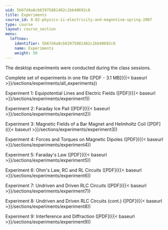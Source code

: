 ```yaml
---
uid: 5b67d4a8cb63975881482c1bb40692c8
title: Experiments
course_id: 8-02-physics-ii-electricity-and-magnetism-spring-2007
type: course
layout: course_section
menu:
  leftnav:
    identifier: 5b67d4a8cb63975881482c1bb40692c8
    name: Experiments
    weight: 50
---
```


The desktop experiments were conducted during the class sessions.

Complete set of experiments in one file ([PDF - 3.1 MB]({{< baseurl >}}/sections/experiments/all_experiments))

Experiment 1: Equipotential Lines and Electric Fields ([PDF]({{< baseurl >}}/sections/experiments/experiment1))

Experiment 2: Faraday Ice Pail ([PDF]({{< baseurl >}}/sections/experiments/experiment2))

Experiment 3: Magnetic Fields of a Bar Magnet and Helmholtz Coil ([PDF]({{< baseurl >}}/sections/experiments/experiment3))

Experiment 4: Forces and Torques on Magnetic Dipoles ([PDF]({{< baseurl >}}/sections/experiments/experiment4))

Experiment 5: Faraday's Law ([PDF]({{< baseurl >}}/sections/experiments/experiment5))

Experiment 6: Ohm's Law, RC and RL Circuits ([PDF]({{< baseurl >}}/sections/experiments/experiment6))

Experiment 7: Undriven and Driven RLC Circuits ([PDF]({{< baseurl >}}/sections/experiments/experiment7))

Experiment 8: Undriven and Driven RLC Circuits (cont.) ([PDF]({{< baseurl >}}/sections/experiments/experiment8))

Experiment 9: Interference and Diffraction ([PDF]({{< baseurl >}}/sections/experiments/experiment9))